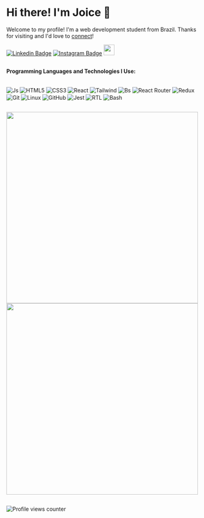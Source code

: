 
# Hi there! I'm Joice 👋 
Welcome to my profile! I'm a web development student from Brazil. Thanks for visiting and I'd love to [connect](https://www.linkedin.com/in/joice-nicolau-710a0424a/)!

[![Linkedin Badge](https://img.shields.io/badge/LinkedIn-0077B5?style=for-the-badge&logo=linkedin&logoColor=white)](https://www.linkedin.com/in/joicenicolau/)
[![Instagram Badge](https://img.shields.io/badge/Instagram-E4405F?style=for-the-badge&logo=instagram&logoColor=white)](https://www.instagram.com/joicenicolau/)
<a href="mailto:joice_nicolau@hotmail.com"><img src="https://img.shields.io/badge/Microsoft_Outlook-0078D4?style=for-the-badge&logo=microsoft-outlook&logoColor=white" style="margin-bottom: 4px;" height="28px" target="_blank"></a>


##


**Programming Languages and Technologies I Use:**
 <div style="display: inline_block"><br>
  <img align="center" alt="Js" max-width="100%" src="https://img.shields.io/badge/JavaScript-F7DF1E?style=for-the-badge&logo=javascript&logoColor=black">
  <img align="center" alt="HTML5" max-width="100%" src="https://img.shields.io/badge/HTML5-E34F26?style=for-the-badge&logo=html5&logoColor=white">
  <img align="center" alt="CSS3" max-width="100%" src="https://img.shields.io/badge/CSS3-1572B6?style=for-the-badge&logo=css3&logoColor=white">
  <img align="center" alt="React" max-width="100%" src="https://img.shields.io/badge/React-20232A?style=for-the-badge&logo=react&logoColor=61DAFB">
  <img align="center" alt="Tailwind" max-width="100%" src="https://img.shields.io/badge/Tailwind_CSS-38B2AC?style=for-the-badge&logo=tailwind-css&logoColor=white">
  <img align="center" alt="Bs" max-width="100%" src="https://img.shields.io/badge/Bootstrap-563D7C?style=for-the-badge&logo=bootstrap&logoColor=white">
  <img align="center" alt="React Router" max-width="100%" src="https://img.shields.io/badge/React_Router-CA4245?style=for-the-badge&logo=react-router&logoColor=white">
 <img align="center" alt="Redux" max-width="100%" src="https://img.shields.io/badge/Redux-593D88?style=for-the-badge&logo=redux&logoColor=white">
  <img align="center" alt="Git"  max-width="100%" src="https://img.shields.io/badge/Git-E34F26?style=for-the-badge&logo=git&logoColor=white">
 <img align="center" alt="Linux"  max-width="100%" src="https://img.shields.io/badge/Linux-E34F26?style=for-the-badge&logo=linux&logoColor=black">
   <img align="center" alt="GitHub" max-width="100%" src="https://img.shields.io/badge/GitHub-100000?style=for-the-badge&logo=github&logoColor=white">
 <img align="center" alt="Jest" max-width="100%" src="https://img.shields.io/badge/Jest-323330?style=for-the-badge&logo=Jest&logoColor=white">
 <img align="center" alt="RTL" max-width="100%" src="https://img.shields.io/badge/testing%20library-323330?style=for-the-badge&logo=testing-library&logoColor=red">
  <img align="center" alt="Bash" max-width="100%" src="https://img.shields.io/badge/GNU%20Bash-4EAA25?style=for-the-badge&logo=GNU%20Bash&logoColor=white">
 
 ##
 
 
<img align="center" width="500px" src="https://camo.githubusercontent.com/a9bb03666a5035803211a2352029182051c45634c52405aa91f52eb2d9c4f445/68747470733a2f2f6769746875622d726561646d652d73746174732e76657263656c2e6170702f6170693f757365726e616d653d6a6f6963656e69636f6c61752673686f775f69636f6e733d74727565267468656d653d7261646963616c26686964653d636f6e74726962732c7374617273" data-canonical-src="https://github-readme-stats.vercel.app/api?username=joicenicolau&show_icons=true&theme=radical&hide=contribs,stars" style="max-width: 100%;" />
 
 <br />

<img align="center" width="500px" src="https://camo.githubusercontent.com/bfedb73fe0fa796a05eba0667c96aba8858feaf51b21794587710dcd3f0357c7/68747470733a2f2f6769746875622d726561646d652d73746174732e76657263656c2e6170702f6170692f746f702d6c616e67732f3f757365726e616d653d6a6f6963656e69636f6c6175266c61796f75743d636f6d70616374267468656d653d7261646963616c" data-canonical-src="https://github-readme-stats.vercel.app/api/top-langs/?username=joicenicolau&layout=compact&theme=radical" style="max-width: 100%;">
 
##
 
 
![Profile views counter](https://komarev.com/ghpvc/?username=joicenicolau&&style=flat-square)  
